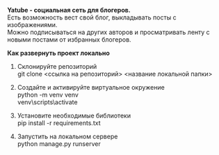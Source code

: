 <b>Yatube - социальная сеть для блогеров.</b>
<br>Есть возможность вест свой блог, выкладывать посты с изображениями.
<br>Можно подписываться на других авторов и просматривать ленту с новыми постами от избранных блогеров.

<b>Как развернуть проект локально</b>

1. Склонируйте репозиторий
<br>git clone <ссылка на репозиторий> <название локальной папки>

2. Создайте и активируйте виртуальное окружение
<br>python -m venv venv
<br>venv\scripts\activate

3. Установите необходимые библиотеки
<br>pip install -r requirements.txt

4. Запустить на локальном сервере
<br>python manage.py runserver
